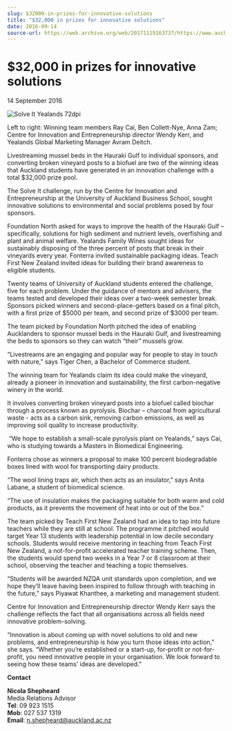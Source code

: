 ```yaml
---
slug: $32000-in-prizes-for-innovative-solutions
title: "$32,000 in prizes for innovative solutions"
date: 2016-09-14
source-url: https://web.archive.org/web/20171119163737/https://www.auckland.ac.nz/en/about/news-events-and-notices/news/news-2016/09/solve-it-innovation-challenge-winners.html
---
```

$32,000 in prizes for innovative solutions
==========================================

14 September 2016

![Solve It Yealands 72dpi](https://www.auckland.ac.nz/en/about/news-events-and-notices/news/news-2016/09/solve-it-innovation-challenge-winners/_jcr_content/par/textimage/image.img.jpg/1473805977490.jpg "Solve It Yealands 72dpi")

Left to right: Winning team members Ray Cai, Ben Collett-Nye, Anna Zam; Centre for Innovation and Entrepreneurship director Wendy Kerr, and Yealands Global Marketing Manager Avram Deitch.

Livestreaming mussel beds in the Hauraki Gulf to individual sponsors, and converting broken vineyard posts to a biofuel are two of the winning ideas that Auckland students have generated in an innovation challenge with a total $32,000 prize pool.

The Solve It challenge, run by the Centre for Innovation and Entrepreneurship at the University of Auckland Business School, sought innovative solutions to environmental and social problems posed by four sponsors.

Foundation North asked for ways to improve the health of the Hauraki Gulf – specifically, solutions for high sediment and nutrient levels, overfishing and plant and animal welfare. Yealands Family Wines sought ideas for sustainably disposing of the three percent of posts that break in their vineyards every year. Fonterra invited sustainable packaging ideas. Teach First New Zealand invited ideas for building their brand awareness to eligible students.

Twenty teams of University of Auckland students entered the challenge, five for each problem. Under the guidance of mentors and advisers, the teams tested and developed their ideas over a two-week semester break. Sponsors picked winners and second-place-getters based on a final pitch, with a first prize of $5000 per team, and second prize of $3000 per team.

The team picked by Foundation North pitched the idea of enabling Aucklanders to sponsor mussel beds in the Hauraki Gulf, and livestreaming the beds to sponsors so they can watch “their” mussels grow.

“Livestreams are an engaging and popular way for people to stay in touch with nature,” says Tiger Chen, a Bachelor of Commerce student.

The winning team for Yealands claim its idea could make the vineyard, already a pioneer in innovation and sustainability, the first carbon-negative winery in the world.

It involves converting broken vineyard posts into a biofuel called biochar through a process known as pyrolysis. Biochar – charcoal from agricultural waste - acts as a carbon sink, removing carbon emissions, as well as improving soil quality to increase productivity.

 “We hope to establish a small-scale pyrolysis plant on Yealands,” says Cai, who is studying towards a Masters in Biomedical Engineering.

Fonterra chose as winners a proposal to make 100 percent biodegradable boxes lined with wool for transporting dairy products.

“The wool lining traps air, which then acts as an insulator,” says Anita Labane, a student of biomedical science.

“The use of insulation makes the packaging suitable for both warm and cold products, as it prevents the movement of heat into or out of the box.”

The team picked by Teach First New Zealand had an idea to tap into future teachers while they are still at school. The programme it pitched would target Year 13 students with leadership potential in low decile secondary schools. Students would receive mentoring in teaching from Teach First New Zealand, a not-for-profit accelerated teacher training scheme. Then, the students would spend two weeks in a Year 7 or 8 classroom at their school, observing the teacher and teaching a topic themselves.

“Students will be awarded NZQA unit standards upon completion, and we hope they’ll leave having been inspired to follow through with teaching in the future,” says Piyawat Khanthee, a marketing and management student.

Centre for Innovation and Entrepreneurship director Wendy Kerr says the challenge reflects the fact that all organisations across all fields need innovative problem-solving.

“Innovation is about coming up with novel solutions to old and new problems, and entrepreneurship is how you turn those ideas into action,” she says. “Whether you’re established or a start-up, for-profit or not-for-profit, you need innovative people in your organisation. We look forward to seeing how these teams’ ideas are developed.”

**Contact**

**Nicola Shepheard**  
Media Relations Advisor  
**Tel**: 09 923 1515  
**Mob**: 027 537 1319  
**Email**: [n.shepheard@auckland.ac.nz](mailto:n.shepheard@auckland.ac.nz)